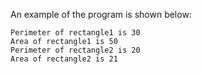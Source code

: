 An example of the program is shown below:

```
Perimeter of rectangle1 is 30
Area of rectangle1 is 50
Perimeter of rectangle2 is 20
Area of rectangle2 is 21
```
